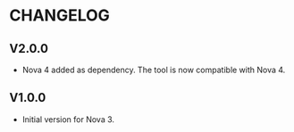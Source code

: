 # CHANGELOG

## V2.0.0

- Nova 4 added as dependency. The tool is now compatible with Nova 4.

## V1.0.0

- Initial version for Nova 3.
